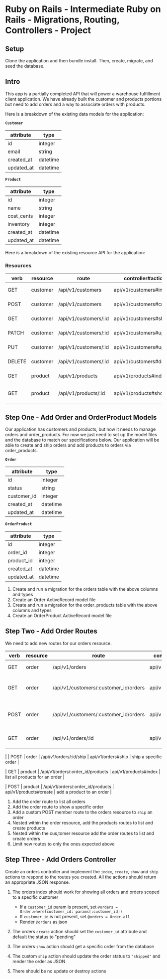 # Ruby on Rails - Intermediate Ruby on Rails - Migrations, Routing, Controllers - Project

## Setup

Clone the application and then bundle install. Then, create, migrate, and seed the database.

## Intro

This app is a partially completed API that will power a warehouse fulfillment client application. We have already built the customer and products portions but need to add orders and a way to associate orders with products.

Here is a breakdown of the existing data models for the application:

**`Customer`**

| attribute  | type     |
| ---------- | -------- |
| id         | integer  |
| email      | string   |
| created_at | datetime |
| updated_at | datetime |

**`Product`**

| attribute  | type     |
| ---------- | -------- |
| id         | integer  |
| name       | string   |
| cost_cents | integer  |
| inventory  | integer  |
| created_at | datetime |
| updated_at | datetime |

Here is a breakdown of the existing resource API for the application:

### Resources

| verb   | resource | route                 | controller#action        | note                   |
| ------ | -------- | --------------------- | ------------------------ | ---------------------- |
| GET    | customer | /api/v1/customers     | api/v1/customers#index   | list all customers     |
| POST   | customer | /api/v1/customers     | api/v1/customers#create  | create a customer      |
| GET    | customer | /api/v1/customers/:id | api/v1/customers#show    | get a customer         |
| PATCH  | customer | /api/v1/customers/:id | api/v1/customers#update  | update a customer      |
| PUT    | customer | /api/v1/customers/:id | api/v1/customers#update  | update a customer      |
| DELETE | customer | /api/v1/customers/:id | api/v1/customers#destroy | delete a customer      |
| GET    | product  | /api/v1/products      | api/v1/products#index    | list all products      |
| GET    | product  | /api/v1/products/:id  | api/v1/products#show     | get a specific product |

## Step One - Add Order and OrderProduct Models

Our application has customers and products, but now it needs to manage orders and order_products. For now we just need to set up the model files and the database to match our specifications below. Our application will be able to create and ship orders and add products to orders via order_products.

**`Order`**

| attribute   | type     |
| ----------- | -------- |
| id          | integer  |
| status      | string   |
| customer_id | integer  |
| created_at  | datetime |
| updated_at  | datetime |

**`OrderProduct`**

| attribute  | type     |
| ---------- | -------- |
| id         | integer  |
| order_id   | integer  |
| product_id | integer  |
| created_at | datetime |
| updated_at | datetime |

1. Create and run a migration for the orders table with the above columns and types
2. Create an Order ActiveRecord model file
3. Create and run a migration for the order_products table with the above columns and types
4. Create an OrderProduct ActiveRecord model file

## Step Two - Add Order Routes

We need to add new routes for our orders resource.

| verb | resource | route                                 | controller#action      | note                           |
| ---- | -------- | ------------------------------------- | ---------------------- | ------------------------------ |
| GET  | order    | /api/v1/orders                        | api/v1/orders#index    | list all orders                |
| GET  | order    | /api/v1/customers/:customer_id/orders | api/v1/orders#index    | list all orders for a customer |
| POST | order    | /api/v1/customers/:customer_id/orders | api/v1/orders#create   | create an order for a customer |
| GET  | order    | /api/v1/orders/:id                    | api/v1/orders#show     | get a specific order           
|
| POST | order    | /api/v1/orders/:id/ship               | api/v1/orders#ship     | ship a specific order          |


| GET  | product  | /api/v1/orders/:order_id/products     | api/v1/products#index  | list all products for an order |

| POST | product  | /api/v1/orders/:order_id/products     | api/v1/products#create | add a product to an order      |

1. Add the order route to list all orders
2. Add the order route to show a specific order
3. Add a custom POST member route to the orders resource to `ship` an order
4. Nested within the order resource, add the products routes to list and create products
5. Nested within the cus,tomer resource add the order routes to list and create orders
6. Limit new routes to only the ones expected above

## Step Three - Add Orders Controller

Create an orders controller and implement the `index`, `create`, `show` and `ship` actions to respond to the routes you created. All the actions should return an appropriate JSON response.

1. The orders index should work for showing all orders and orders scoped to a specific customer

   - If a `customer_id` param is present, set `@orders = Order.where(customer_id: params[:customer_id])`
   - If `customer_id` is not present, set `@orders = Order.all`
   - Render `@orders` as json

2. The orders `create` action should set the `customer_id` attribute and default the status to "pending"
3. The orders `show` action should get a specific order from the database
4. The custom `ship` action should update the order status to `"shipped"` and render the order as JSON
5. There should be no update or destroy actions
